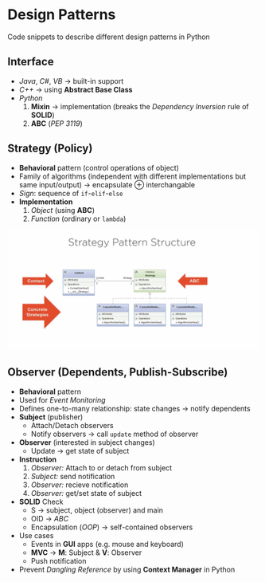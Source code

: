 # Design Patterns

Code snippets to describe different design patterns in Python

## Interface

- *Java*, *C#*, *VB* &rarr; built-in support
- *C++* &rarr; using **Abstract Base Class**
- *Python*
    1. **Mixin** &rarr; implementation (breaks the *Dependency Inversion* rule of **SOLID**)
    2. **ABC** (*PEP 3119*)

## Strategy (Policy)

- **Behavioral** pattern (control operations of object)
- Family of algorithms (independent with different implementations but same input/output) &rarr; encapsulate &oplus; interchangable
- *Sign*: sequence of `if`-`elif`-`else`
- **Implementation**
  1. *Object* (using **ABC**)
  2. *Function* (ordinary or `lambda`)

![Strategy Pattern Structure](/assets/strategy_uml.png)

## Observer (Dependents, Publish-Subscribe)

- **Behavioral** pattern
- Used for *Event Monitoring*
- Defines one-to-many relationship: state changes &rarr; notify dependents
- **Subject** (publisher)
  - Attach/Detach observers
  - Notify observers &rarr; call `update` method of observer
- **Observer** (interested in subject changes)
  - Update &rarr; get state of subject
- **Instruction**
  1. *Observer:* Attach to or detach from subject
  2. *Subject:* send notification
  3. *Observer:* recieve notification
  4. *Observer:* get/set state of subject
- **SOLID** Check
  - S &rarr; subject, object (observer) and main
  - OID &rarr; *ABC*
  - Encapsulation (*OOP*) &rarr; self-contained observers
- Use cases
  - Events in **GUI** apps (e.g. mouse and keyboard)
  - **MVC** &rarr; **M**: Subject & **V**: Observer
  - Push notification
- Prevent *Dangling Reference* by using **Context Manager** in Python
